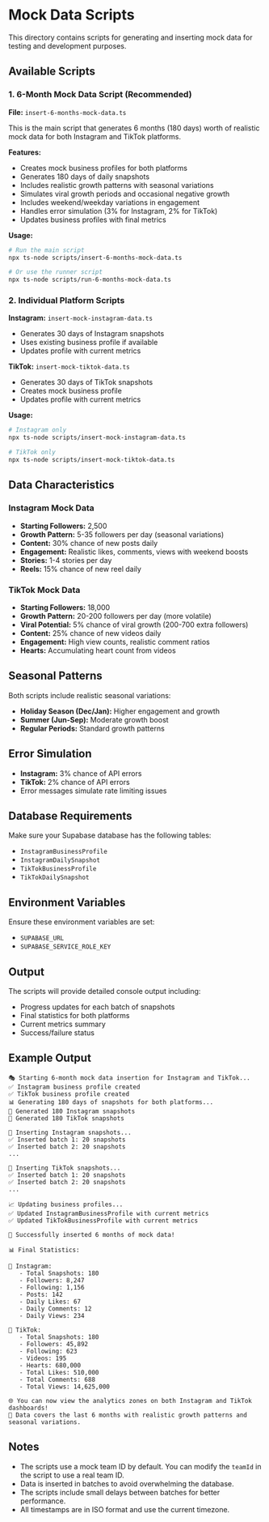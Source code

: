 # Mock Data Scripts

This directory contains scripts for generating and inserting mock data for testing and development purposes.

## Available Scripts

### 1. 6-Month Mock Data Script (Recommended)

**File:** `insert-6-months-mock-data.ts`

This is the main script that generates 6 months (180 days) worth of realistic mock data for both Instagram and TikTok platforms.

**Features:**
- Creates mock business profiles for both platforms
- Generates 180 days of daily snapshots
- Includes realistic growth patterns with seasonal variations
- Simulates viral growth periods and occasional negative growth
- Includes weekend/weekday variations in engagement
- Handles error simulation (3% for Instagram, 2% for TikTok)
- Updates business profiles with final metrics

**Usage:**
```bash
# Run the main script
npx ts-node scripts/insert-6-months-mock-data.ts

# Or use the runner script
npx ts-node scripts/run-6-months-mock-data.ts
```

### 2. Individual Platform Scripts

**Instagram:** `insert-mock-instagram-data.ts`
- Generates 30 days of Instagram snapshots
- Uses existing business profile if available
- Updates profile with current metrics

**TikTok:** `insert-mock-tiktok-data.ts`
- Generates 30 days of TikTok snapshots
- Creates mock business profile
- Updates profile with current metrics

**Usage:**
```bash
# Instagram only
npx ts-node scripts/insert-mock-instagram-data.ts

# TikTok only
npx ts-node scripts/insert-mock-tiktok-data.ts
```

## Data Characteristics

### Instagram Mock Data
- **Starting Followers:** 2,500
- **Growth Pattern:** 5-35 followers per day (seasonal variations)
- **Content:** 30% chance of new posts daily
- **Engagement:** Realistic likes, comments, views with weekend boosts
- **Stories:** 1-4 stories per day
- **Reels:** 15% chance of new reel daily

### TikTok Mock Data
- **Starting Followers:** 18,000
- **Growth Pattern:** 20-200 followers per day (more volatile)
- **Viral Potential:** 5% chance of viral growth (200-700 extra followers)
- **Content:** 25% chance of new videos daily
- **Engagement:** High view counts, realistic comment ratios
- **Hearts:** Accumulating heart count from videos

## Seasonal Patterns

Both scripts include realistic seasonal variations:
- **Holiday Season (Dec/Jan):** Higher engagement and growth
- **Summer (Jun-Sep):** Moderate growth boost
- **Regular Periods:** Standard growth patterns

## Error Simulation

- **Instagram:** 3% chance of API errors
- **TikTok:** 2% chance of API errors
- Error messages simulate rate limiting issues

## Database Requirements

Make sure your Supabase database has the following tables:
- `InstagramBusinessProfile`
- `InstagramDailySnapshot`
- `TikTokBusinessProfile`
- `TikTokDailySnapshot`

## Environment Variables

Ensure these environment variables are set:
- `SUPABASE_URL`
- `SUPABASE_SERVICE_ROLE_KEY`

## Output

The scripts will provide detailed console output including:
- Progress updates for each batch of snapshots
- Final statistics for both platforms
- Current metrics summary
- Success/failure status

## Example Output

```
🎭 Starting 6-month mock data insertion for Instagram and TikTok...
✅ Instagram business profile created
✅ TikTok business profile created
📊 Generating 180 days of snapshots for both platforms...
📸 Generated 180 Instagram snapshots
🎵 Generated 180 TikTok snapshots

📸 Inserting Instagram snapshots...
✅ Inserted batch 1: 20 snapshots
✅ Inserted batch 2: 20 snapshots
...

🎵 Inserting TikTok snapshots...
✅ Inserted batch 1: 20 snapshots
✅ Inserted batch 2: 20 snapshots
...

📈 Updating business profiles...
✅ Updated InstagramBusinessProfile with current metrics
✅ Updated TikTokBusinessProfile with current metrics

🎉 Successfully inserted 6 months of mock data!

📊 Final Statistics:

📸 Instagram:
   - Total Snapshots: 180
   - Followers: 8,247
   - Following: 1,156
   - Posts: 142
   - Daily Likes: 67
   - Daily Comments: 12
   - Daily Views: 234

🎵 TikTok:
   - Total Snapshots: 180
   - Followers: 45,892
   - Following: 623
   - Videos: 195
   - Hearts: 680,000
   - Total Likes: 510,000
   - Total Comments: 688
   - Total Views: 14,625,000

🌐 You can now view the analytics zones on both Instagram and TikTok dashboards!
📅 Data covers the last 6 months with realistic growth patterns and seasonal variations.
```

## Notes

- The scripts use a mock team ID by default. You can modify the `teamId` in the script to use a real team ID.
- Data is inserted in batches to avoid overwhelming the database.
- The scripts include small delays between batches for better performance.
- All timestamps are in ISO format and use the current timezone. 